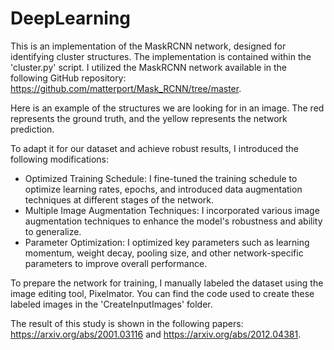 # DeepLearning
This is an implementation of the MaskRCNN network, designed for identifying cluster structures. The implementation is contained within the 'cluster.py' script. I utilized the MaskRCNN network available in the following GitHub repository: https://github.com/matterport/Mask_RCNN/tree/master.

Here is an example of the structures we are looking for in an image. The red represents the ground truth, and the yellow represents the network prediction.



To adapt it for our dataset and achieve robust results, I introduced the following modifications:
  * Optimized Training Schedule: I fine-tuned the training schedule to optimize learning rates, epochs, and introduced data augmentation techniques at different stages of the network.
  * Multiple Image Augmentation Techniques: I incorporated various image augmentation techniques to enhance the model's robustness and ability to generalize.
  * Parameter Optimization: I optimized key parameters such as learning momentum, weight decay, pooling size, and other network-specific parameters to improve overall performance.

To prepare the network for training, I manually labeled the dataset using the image editing tool, Pixelmator. You can find the code used to create these labeled images in the 'CreateInputImages' folder.

The result of this study is shown in the following papers: https://arxiv.org/abs/2001.03116 and https://arxiv.org/abs/2012.04381.

